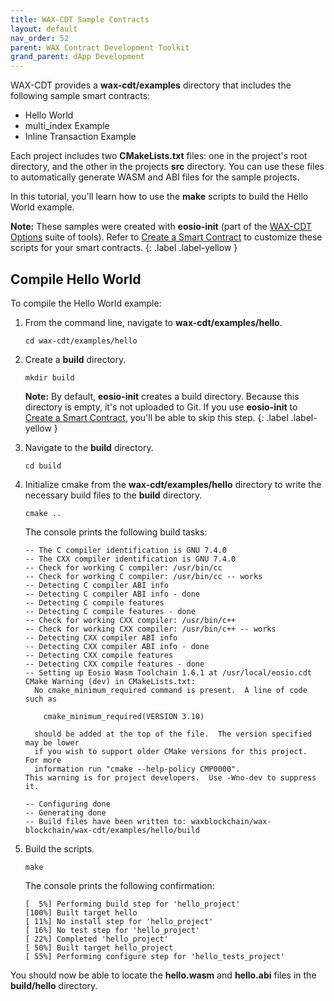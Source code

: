 ```yaml
---
title: WAX-CDT Sample Contracts
layout: default
nav_order: 52
parent: WAX Contract Development Toolkit
grand_parent: dApp Development
---
```


WAX-CDT provides a **wax-cdt/examples** directory that includes the following sample smart contracts:

- Hello World
- multi_index Example
- Inline Transaction Example

Each project includes two **CMakeLists.txt** files: one in the project's root directory, and the other in the projects **src** directory. You can use these files to automatically generate WASM and ABI files for the sample projects.

In this tutorial, you'll learn how to use the **make** scripts to build the Hello World example.

<strong>Note:</strong> These samples were created with **eosio-init** (part of the [WAX-CDT Options](/docs/cdt_options) suite of tools). Refer to [Create a Smart Contract](/docs/dapp_hello_world) to customize these scripts for your smart contracts.
{: .label .label-yellow }

## Compile Hello World

To compile the Hello World example:

1. From the command line, navigate to **wax-cdt/examples/hello**.

    ```shell
    cd wax-cdt/examples/hello
    ```

2. Create a **build** directory.

    ```shell
    mkdir build
    ```

    <strong>Note:</strong> By default, <strong>eosio-init</strong> creates a build directory. Because this directory is empty, it's not uploaded to Git. If you use <strong>eosio-init</strong> to [Create a Smart Contract](/docs/dapp_hello_world), you'll be able to skip this step. 
    {: .label .label-yellow }

3. Navigate to the **build** directory.

    ```shell
    cd build
    ```

4. Initialize cmake from the **wax-cdt/examples/hello** directory to write the necessary build files to the **build** directory.

    ```shell
    cmake ..
    ```

    The console prints the following build tasks:

    ```shell
    -- The C compiler identification is GNU 7.4.0
    -- The CXX compiler identification is GNU 7.4.0
    -- Check for working C compiler: /usr/bin/cc
    -- Check for working C compiler: /usr/bin/cc -- works
    -- Detecting C compiler ABI info
    -- Detecting C compiler ABI info - done
    -- Detecting C compile features
    -- Detecting C compile features - done
    -- Check for working CXX compiler: /usr/bin/c++
    -- Check for working CXX compiler: /usr/bin/c++ -- works
    -- Detecting CXX compiler ABI info
    -- Detecting CXX compiler ABI info - done
    -- Detecting CXX compile features
    -- Detecting CXX compile features - done
    -- Setting up Eosio Wasm Toolchain 1.6.1 at /usr/local/eosio.cdt
    CMake Warning (dev) in CMakeLists.txt:
      No cmake_minimum_required command is present.  A line of code such as

        cmake_minimum_required(VERSION 3.10)

      should be added at the top of the file.  The version specified may be lower
      if you wish to support older CMake versions for this project.  For more
      information run "cmake --help-policy CMP0000".
    This warning is for project developers.  Use -Wno-dev to suppress it.

    -- Configuring done
    -- Generating done
    -- Build files have been written to: waxblockchain/wax-blockchain/wax-cdt/examples/hello/build
    ```

4. Build the scripts.

    ```shell
    make
    ```

    The console prints the following confirmation:

    ```shell
    [  5%] Performing build step for 'hello_project'
    [100%] Built target hello
    [ 11%] No install step for 'hello_project'
    [ 16%] No test step for 'hello_project'
    [ 22%] Completed 'hello_project'
    [ 50%] Built target hello_project
    [ 55%] Performing configure step for 'hello_tests_project'
    ```

You should now be able to locate the **hello.wasm** and **hello.abi** files in the **build/hello** directory. 

<!--## Modify the Scripts and Build Your Project

If you didn't use eosio-init to create a smart contracts template (recommended), you can still use the CMake scripts to build your smart contract by making just a few modifications.

In the example below, we'll use the following directory structure:

- A **mycontracts** root directory
- A **mycontracts/wax** folder that contains the following:

    - wax.cpp
    - wax.contracts.md (optional Ricardian contract)
    - wax.clauses.md (optional Ricardian clause)

To customize the build scripts:

1. Copy **wax-cdt/examples/hello/CMakeLists.txt** into **mycontracts** (your parent smart contract directory). 

2. From **mycontracts**, open **CmakeLists.txt** and modify the `ExternalProject_Add` method. 

**mycontracts/CMakeLists.txt:**

```
include(ExternalProject)
# if no cdt root is given use default path
if(EOSIO_CDT_ROOT STREQUAL "" OR NOT EOSIO_CDT_ROOT)
   find_package(eosio.cdt)
endif()

ExternalProject_Add(
   wax_project
   SOURCE_DIR ${CMAKE_SOURCE_DIR}/wax
   BINARY_DIR ${CMAKE_BINARY_DIR}/wax
   CMAKE_ARGS -DCMAKE_TOOLCHAIN_FILE=${EOSIO_CDT_ROOT}/lib/cmake/eosio.cdt/EosioWasmToolchain.cmake
   UPDATE_COMMAND ""
   PATCH_COMMAND ""
   TEST_COMMAND ""
   INSTALL_COMMAND ""
   BUILD_ALWAYS 1
)
```

Save the file.

3. Copy **wax-cdt/examples/hello/src/CMakeLists.txt** into **mycontracts/wax**. 

**mycontracts/wax/CMakeLists.txt:**

```
project(wax)

set(EOSIO_WASM_OLD_BEHAVIOR "Off")
find_package(eosio.cdt)

add_contract( wax wax wax.cpp )
target_include_directories( wax PUBLIC ${CMAKE_SOURCE_DIR} )
target_ricardian_directory( wax ${CMAKE_SOURCE_DIR} )
```

Save the file.

4. From the command line, navigate to **wax-cdt/mycontracts**.

```
cd wax-cdt/mycontracts
```

5. Create a **build** directory.

```
mkdir build
```

6. Navigate to the **build** directory.

```
cd build
```

7. Run `cmake` to write the necessary build files to the **build** directory.

```
cmake ..
```

8. Build the scripts. You might receive several warnings during this process.

```
make
```

You should now be able to locate the **wax.wasm** and **wax.abi** files in the **build/wax** directory. -->





